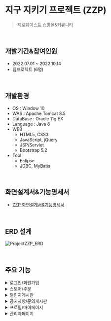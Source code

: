 # 지구 지키기 프로젝트 (ZZP)
>제로웨이스트 쇼핑몰&커뮤니티

<br>

## 개발기간&참여인원
+ 2022.07.01 ~ 2022.10.14
+ 팀프로젝트 (6명)

<br>

## 개발환경
+ OS : Window 10
+ WAS : Apache Tomcat 8.5
+ DataBase : Oracle 11g EX
+ Language : Java 8
+ WEB
  - HTML5, CSS3
  - JavaScript, jQuery
  - JSP/Servlet
  - Bootstrap 5.2
+ Tool
  - Eclipse
  - JDBC, MyBatis

<br>

## 화면설계서&기능명세서
+ [ZZP 화면설계서&기능명세서](https://docs.google.com/presentation/d/12npgU4vnXomp_Sd5CBj0koK2aIAaDe6f4Rv5K1_vpQ4/edit#slide=id.g153e7d0feda_2_247)

<br>

## ERD 설계
![ProjectZZP_ERD](https://user-images.githubusercontent.com/109123745/190850775-bc020784-6da3-4f82-a01c-1a40a0c4cea0.png)

<br>

## 주요 기능

<details markdown="1">
<summary>로그인/회원가입</summary>

+ 
</details>
<details markdown="1">
<summary>스토어/주문</summary>

+ 
</details>
<details markdown="1">
<summary>챌린지게시판</summary>

+ 
</details>
<details markdown="1">
<summary>공지사항/문의게시판</summary>

+ 
</details>
<details markdown="1">
<summary>프로필/마이페이지</summary>

+ 
</details>
<details markdown="1">
<summary>관리자페이지</summary>

+ 
</details>

<br>

